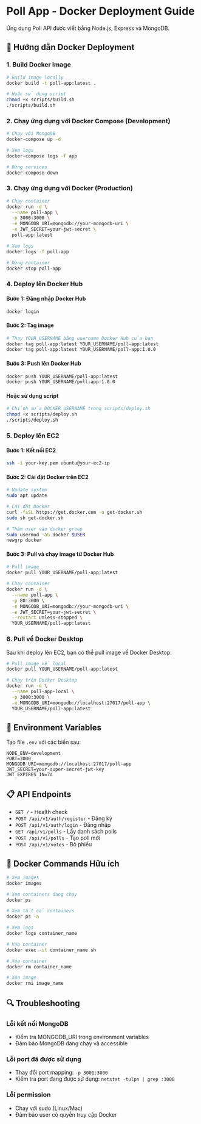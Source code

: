 # Poll App - Docker Deployment Guide

Ứng dụng Poll API được viết bằng Node.js, Express và MongoDB.

## 🚀 Hướng dẫn Docker Deployment

### 1. Build Docker Image

```bash
# Build image locally
docker build -t poll-app:latest .

# Hoặc sử dụng script
chmod +x scripts/build.sh
./scripts/build.sh
```

### 2. Chạy ứng dụng với Docker Compose (Development)

```bash
# Chạy với MongoDB
docker-compose up -d

# Xem logs
docker-compose logs -f app

# Dừng services
docker-compose down
```

### 3. Chạy ứng dụng với Docker (Production)

```bash
# Chạy container
docker run -d \
  --name poll-app \
  -p 3000:3000 \
  -e MONGODB_URI=mongodb://your-mongodb-uri \
  -e JWT_SECRET=your-jwt-secret \
  poll-app:latest

# Xem logs
docker logs -f poll-app

# Dừng container
docker stop poll-app
```

### 4. Deploy lên Docker Hub

#### Bước 1: Đăng nhập Docker Hub

```bash
docker login
```

#### Bước 2: Tag image

```bash
# Thay YOUR_USERNAME bằng username Docker Hub của bạn
docker tag poll-app:latest YOUR_USERNAME/poll-app:latest
docker tag poll-app:latest YOUR_USERNAME/poll-app:1.0.0
```

#### Bước 3: Push lên Docker Hub

```bash
docker push YOUR_USERNAME/poll-app:latest
docker push YOUR_USERNAME/poll-app:1.0.0
```

#### Hoặc sử dụng script

```bash
# Chỉnh sửa DOCKER_USERNAME trong scripts/deploy.sh
chmod +x scripts/deploy.sh
./scripts/deploy.sh
```

### 5. Deploy lên EC2

#### Bước 1: Kết nối EC2

```bash
ssh -i your-key.pem ubuntu@your-ec2-ip
```

#### Bước 2: Cài đặt Docker trên EC2

```bash
# Update system
sudo apt update

# Cài đặt Docker
curl -fsSL https://get.docker.com -o get-docker.sh
sudo sh get-docker.sh

# Thêm user vào docker group
sudo usermod -aG docker $USER
newgrp docker
```

#### Bước 3: Pull và chạy image từ Docker Hub

```bash
# Pull image
docker pull YOUR_USERNAME/poll-app:latest

# Chạy container
docker run -d \
  --name poll-app \
  -p 80:3000 \
  -e MONGODB_URI=mongodb://your-mongodb-uri \
  -e JWT_SECRET=your-jwt-secret \
  --restart unless-stopped \
  YOUR_USERNAME/poll-app:latest
```

### 6. Pull về Docker Desktop

Sau khi deploy lên EC2, bạn có thể pull image về Docker Desktop:

```bash
# Pull image về local
docker pull YOUR_USERNAME/poll-app:latest

# Chạy trên Docker Desktop
docker run -d \
  --name poll-app-local \
  -p 3000:3000 \
  -e MONGODB_URI=mongodb://localhost:27017/poll-app \
  YOUR_USERNAME/poll-app:latest
```

## 🔧 Environment Variables

Tạo file `.env` với các biến sau:

```env
NODE_ENV=development
PORT=3000
MONGODB_URI=mongodb://localhost:27017/poll-app
JWT_SECRET=your-super-secret-jwt-key
JWT_EXPIRES_IN=7d
```

## 📋 API Endpoints

- `GET /` - Health check
- `POST /api/v1/auth/register` - Đăng ký
- `POST /api/v1/auth/login` - Đăng nhập
- `GET /api/v1/polls` - Lấy danh sách polls
- `POST /api/v1/polls` - Tạo poll mới
- `POST /api/v1/votes` - Bỏ phiếu

## 🐳 Docker Commands Hữu ích

```bash
# Xem images
docker images

# Xem containers đang chạy
docker ps

# Xem tất cả containers
docker ps -a

# Xem logs
docker logs container_name

# Vào container
docker exec -it container_name sh

# Xóa container
docker rm container_name

# Xóa image
docker rmi image_name
```

## 🔍 Troubleshooting

### Lỗi kết nối MongoDB

- Kiểm tra MONGODB_URI trong environment variables
- Đảm bảo MongoDB đang chạy và accessible

### Lỗi port đã được sử dụng

- Thay đổi port mapping: `-p 3001:3000`
- Kiểm tra port đang được sử dụng: `netstat -tulpn | grep :3000`

### Lỗi permission

- Chạy với sudo (Linux/Mac)
- Đảm bảo user có quyền truy cập Docker
